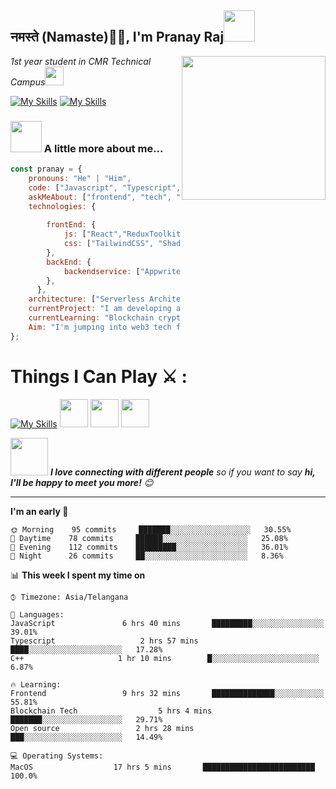 <h2>नमस्ते (Namaste)🙏🏻, I'm Pranay Raj<img src="https://media.giphy.com/media/12oufCB0MyZ1Go/giphy.gif" width="50"></h2>
<img align='right' src="https://media.giphy.com/media/M9gbBd9nbDrOTu1Mqx/giphy.gif" width="230">
<p><em>1st year student in CMR Technical Campus<img src="https://media.giphy.com/media/WUlplcMpOCEmTGBtBW/giphy.gif" width="30"> 
</em></p>

[![My Skills](https://skillicons.dev/icons?i=twitter)](https://x.com/pranayraj069)
[![My Skills](https://skillicons.dev/icons?i=linkedin)](https://www.linkedin.com/in/pranay-raj-%F0%9F%8E%96%EF%B8%8F-bb5054240/)



### <img src="https://media.giphy.com/media/VgCDAzcKvsR6OM0uWg/giphy.gif" width="50"> A little more about me...  

```javascript
const pranay = {
    pronouns: "He" | "Him",
    code: ["Javascript", "Typescript", "C++"],
    askMeAbout: ["frontend", "tech", "blockchain", "movies"],
    technologies: {
        
        frontEnd: {
            js: ["React","ReduxToolkit", "Next.js"],
            css: ["TailwindCSS", "ShadCN", "DaisyUI"]
        },
        backEnd: {
            backendservice: ["Appwrite"]
        },
      },
    architecture: ["Serverless Architecture", "Progressive frontend applications", "Single page applications"],
    currentProject: "I am developing a Movie App using React,react-router,ReduxToolki and Appwrite",
    currentLearning: "Blockchain cryptography and Solidity Basics"
    Aim: "I'm jumping into web3 tech for some open source contributions on GitHub and to help shape the future of the digital landscape!"
};
```
<div style="">
    <h1>Things I Can Play ⚔ : </h1>
    <div class="skills" style="flex">
        
[![My Skills](https://skillicons.dev/icons?i=cpp,html,css,js,tailwindcss,react,redux,typescript,nextjs,nodejs,solidity)](https://skillicons.dev)
<img width="45" src="https://user-images.githubusercontent.com/958486/218346783-72be5ae3-b953-4dd7-b239-788a882fdad6.svg"/>
<img width="45" src="https://seeklogo.com/images/Z/zod-logo-B57E684330-seeklogo.com.png"/>
<img width="45" src="https://appwrite.io/assets/logomark/logo.svg"/>
    </div>
</div>

<img src="https://media.giphy.com/media/LnQjpWaON8nhr21vNW/giphy.gif" width="60"> <em><b>I love connecting with different people</b> so if you want to say <b>hi, I'll be happy to meet you more!</b> 😊</em>

---
<!--START_SECTION:waka-->
**I'm an early 🐤** 

```text
🌞 Morning    95 commits     ███████░░░░░░░░░░░░░░░░░░   30.55% 
🌆 Daytime    78 commits     ██████░░░░░░░░░░░░░░░░░░░   25.08% 
🌃 Evening    112 commits    █████████░░░░░░░░░░░░░░░░   36.01% 
🌙 Night      26 commits     ██░░░░░░░░░░░░░░░░░░░░░░░   8.36%

```


📊 **This week I spent my time on** 

```text
⌚︎ Timezone: Asia/Telangana

💬 Languages: 
JavaScript               6 hrs 40 mins       █████████░░░░░░░░░░░░░░░░   39.01% 
Typescript                   2 hrs 57 mins       ████░░░░░░░░░░░░░░░░░░░░░   17.28% 
C++                     1 hr 10 mins        █░░░░░░░░░░░░░░░░░░░░░░░░   6.87%

🔥 Learning: 
Frontend                 9 hrs 32 mins       ██████████████░░░░░░░░░░░   55.81% 
Blockchain Tech                  5 hrs 4 mins        ███████░░░░░░░░░░░░░░░░░░   29.71% 
Open source                 2 hrs 28 mins       ███░░░░░░░░░░░░░░░░░░░░░░   14.49%

💻 Operating Systems: 
MacOS                  17 hrs 5 mins       █████████████████████████   100.0%

```
<!--END_SECTION:waka-->
